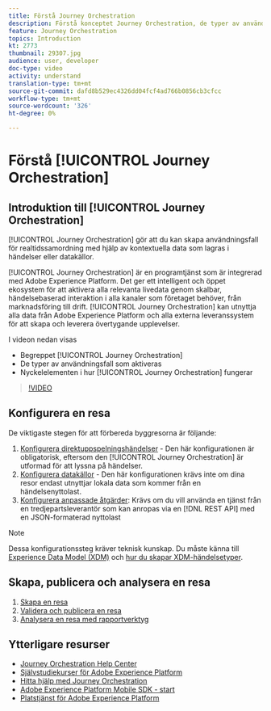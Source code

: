 ```yaml
---
title: Förstå Journey Orchestration
description: Förstå konceptet Journey Orchestration, de typer av användningsfall som det möjliggör och nyckelelementen i hur Journey Orchestration fungerar.
feature: Journey Orchestration
topics: Introduction
kt: 2773
thumbnail: 29307.jpg
audience: user, developer
doc-type: video
activity: understand
translation-type: tm+mt
source-git-commit: dafd8b529ec4326dd04fcf4ad766b0856cb3cfcc
workflow-type: tm+mt
source-wordcount: '326'
ht-degree: 0%

---
```



# Förstå [!UICONTROL Journey Orchestration]

## Introduktion till [!UICONTROL Journey Orchestration]

[!UICONTROL Journey Orchestration] gör att du kan skapa användningsfall för realtidssamordning med hjälp av kontextuella data som lagras i händelser eller datakällor.

[!UICONTROL Journey Orchestration] är en programtjänst som är integrerad med Adobe Experience Platform. Det ger ett intelligent och öppet ekosystem för att aktivera alla relevanta livedata genom skalbar, händelsebaserad interaktion i alla kanaler som företaget behöver, från marknadsföring till drift. [!UICONTROL Journey Orchestration] kan utnyttja alla data från Adobe Experience Platform och alla externa leveranssystem för att skapa och leverera övertygande upplevelser.

I videon nedan visas

* Begreppet [!UICONTROL Journey Orchestration]
* De typer av användningsfall som aktiveras
* Nyckelelementen i hur [!UICONTROL Journey Orchestration] fungerar

>[!VIDEO](https://video.tv.adobe.com/v/29307?quality=12)

## Konfigurera en resa

De viktigaste stegen för att förbereda byggresorna är följande:

1. [Konfigurera direktuppspelningshändelser](/help/configuring-journey-orchestration/configure-streaming-events.md) - Den här konfigurationen är obligatorisk, eftersom den [!UICONTROL Journey Orchestration] är utformad för att lyssna på händelser.
1. [Konfigurera datakällor](/help/configuring-journey-orchestration/configure-data-sources.md) - Den här konfigurationen krävs inte om dina resor endast utnyttjar lokala data som kommer från en händelsenyttolast.
1. [Konfigurera anpassade åtgärder](/help/configuring-journey-orchestration/configure-actions.md): Krävs om du vill använda en tjänst från en tredjepartsleverantör som kan anropas via en [!DNL REST API] med en JSON-formaterad nyttolast

>[!NOTE]
>
>Dessa konfigurationssteg kräver teknisk kunskap. Du måste känna till [Experience Data Model (XDM)](https://docs.adobe.com/content/help/en/platform-learn/tutorials/schemas/understanding-the-xdm-system-and-experience-data-model.html) och [hur du skapar XDM-händelsetyper](https://docs.adobe.com/content/help/en/platform-learn/tutorials/schemas/create-your-first-schema-with-out-of-the-box-components.html).

## Skapa, publicera och analysera en resa

1. [Skapa en resa](/help/create-a-journey.md)
1. [Validera och publicera en resa](/help/validate-and-publish-a-journey.md)
1. [Analysera en resa med rapportverktyg](/help/analyze-a-journey-via-reporting-tools.md)

## Ytterligare resurser

* [Journey Orchestration Help Center](https://docs.adobe.com/content/help/en/journeys/using/journey-orchestration-home.html)
* [Självstudiekurser för Adobe Experience Platform](https://docs.adobe.com/content/help/en/platform-learn/tutorials/overview.html)
* [Hitta hjälp med Journey Orchestration](/help/understanding-journey-orchestration.md)
* [Adobe Experience Platform Mobile SDK - start](https://docs.adobe.com/content/help/en/core-services-learn/tutorials/launch-mobile/understanding-the-mobile-sdks.html)
* [Platstjänst för Adobe Experience Platform](https://docs.adobe.com/content/help/en/places/using/home.html)
